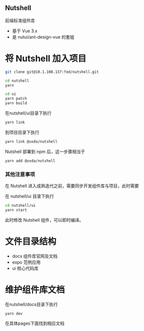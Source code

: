 ## Nutshell

前端标准组件库

- 基于 Vue 3.x
- 是 nutui/ant-design-vue 的套娃

# 将 Nutshell 加入项目

```bash
git clone git@10.1.108.137:fed/nutshell.git
```

```bash
cd nutshell
yarn
```

```bash
cd ui
yarn patch
yarn build
```

在nutshell/ui目录下执行

```bash
yarn link
```

到项目目录下执行

```bash
yarn link @uxda/nutshell
```

Nutshell 部署到 npm 后，这一步骤相当于

```bash
yarn add @uxda/nutshell
```

### 其他注意事项

在 Nutshell 进入成熟迭代之前，需要同步开发组件库与项目，此时需要

在 nutshell/ui 目录下执行

```bash
cd nutshell/ui
yarn start
```

此时修改 Nutshell 组件，可以即时编译。

# 文件目录结构

- docs 组件库官网及文档
- expo 范例应用
- ui 核心代码库

# 维护组件库文档

在nutshell/docs目录下执行

```bash
yarn dev
```

在具体pages下面找到相应文档

